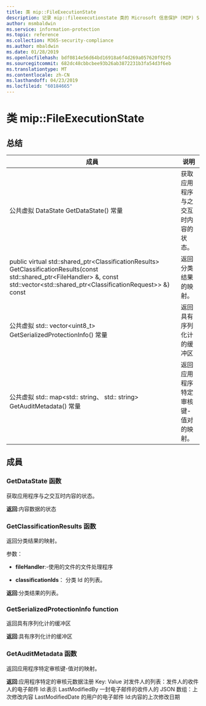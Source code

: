 ```yaml
---
title: 类 mip::FileExecutionState
description: 记录 mip::fileexecutionstate 类的 Microsoft 信息保护 (MIP) SDK。
author: msmbaldwin
ms.service: information-protection
ms.topic: reference
ms.collection: M365-security-compliance
ms.author: mbaldwin
ms.date: 01/28/2019
ms.openlocfilehash: bdf0814e56d64bd16918a6f4d269a057620f92f5
ms.sourcegitcommit: 682dc48cbbcbee93b26ab3872231b3fa54d3f6eb
ms.translationtype: MT
ms.contentlocale: zh-CN
ms.lasthandoff: 04/23/2019
ms.locfileid: "60184665"
---
```

# <a name="class-mipfileexecutionstate"></a>类 mip::FileExecutionState 
  
## <a name="summary"></a>总结
 成員                        | 说明                                
--------------------------------|---------------------------------------------
公共虚拟 DataState GetDataState() 常量  |  获取应用程序与之交互时内容的状态。
public virtual std::shared_ptr\<ClassificationResults\> GetClassificationResults(const std::shared_ptr\<FileHandler\> &, const std::vector\<std::shared_ptr\<ClassificationRequest\>\> &) const  |  返回分类结果的映射。
公共虚拟 std:: vector\<uint8_t\> GetSerializedProtectionInfo() 常量  |  返回具有序列化计的缓冲区
公共虚拟 std:: map\<std:: string、 std:: string\> GetAuditMetadata() 常量  |  返回应用程序特定审核键-值对的映射。
  
## <a name="members"></a>成員
  
### <a name="getdatastate-function"></a>GetDataState 函数
获取应用程序与之交互时内容的状态。

  
**返回**:内容数据的状态
  
### <a name="getclassificationresults-function"></a>GetClassificationResults 函数
返回分类结果的映射。

参数：  
* **fileHandler**:-使用的文件的文件处理程序 


* **classificationIds**： 分类 Id 的列表。 



  
**返回**:分类结果的列表。
  
### <a name="getserializedprotectioninfo-function"></a>GetSerializedProtectionInfo function
返回具有序列化计的缓冲区

  
**返回**:具有序列化计的缓冲区
  
### <a name="getauditmetadata-function"></a>GetAuditMetadata 函数
返回应用程序特定审核键-值对的映射。

  
**返回**:应用程序特定的审核元数据注册 Key: Value 对发件人的列表：发件人的收件人的电子邮件 Id:表示 LastModifiedBy 一封电子邮件的收件人的 JSON 数组：上次修改内容 LastModifiedDate 的用户的电子邮件 Id:内容的上次修改日期